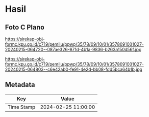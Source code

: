 # Hasil

## Foto C Plano

https://sirekap-obj-formc.kpu.go.id/c719/pemilu/ppwp/35/78/09/10/01/3578091001027-20240215-064720--087ae326-971d-4b1a-9836-b263a150d56f.jpg

https://sirekap-obj-formc.kpu.go.id/c719/pemilu/ppwp/35/78/09/10/01/3578091001027-20240215-064803--c6e42ab0-fe91-4e2d-bb08-fdd5bca64b1b.jpg


## Metadata

| Key        | Value               |
| ---------- | ------------------- |
| Time Stamp | 2024-02-25 11:00:00 |



